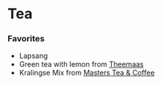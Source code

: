 # Tea

### Favorites

- Lapsang
- Green tea with lemon from [Theemaas](https://www.theemaas.nl/Theemaas)
- Kralingse Mix from [Masters Tea & Coffee](https://www.mastersteaandcoffee.nl/)
